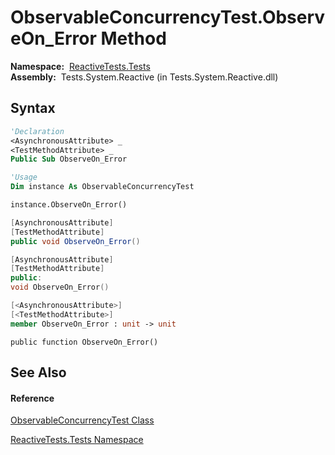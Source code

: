 # ObservableConcurrencyTest.ObserveOn\_Error Method

**Namespace:**  [ReactiveTests.Tests](ReactiveTests.Tests\ReactiveTests.Tests.md)  
**Assembly:**  Tests.System.Reactive (in Tests.System.Reactive.dll)

## Syntax

```vb
'Declaration
<AsynchronousAttribute> _
<TestMethodAttribute> _
Public Sub ObserveOn_Error
```

```vb
'Usage
Dim instance As ObservableConcurrencyTest

instance.ObserveOn_Error()
```

```csharp
[AsynchronousAttribute]
[TestMethodAttribute]
public void ObserveOn_Error()
```

```c++
[AsynchronousAttribute]
[TestMethodAttribute]
public:
void ObserveOn_Error()
```

```fsharp
[<AsynchronousAttribute>]
[<TestMethodAttribute>]
member ObserveOn_Error : unit -> unit 
```

```jscript
public function ObserveOn_Error()
```

## See Also

#### Reference

[ObservableConcurrencyTest Class](ObservableConcurrencyTest\ObservableConcurrencyTest.md)

[ReactiveTests.Tests Namespace](ReactiveTests.Tests\ReactiveTests.Tests.md)




